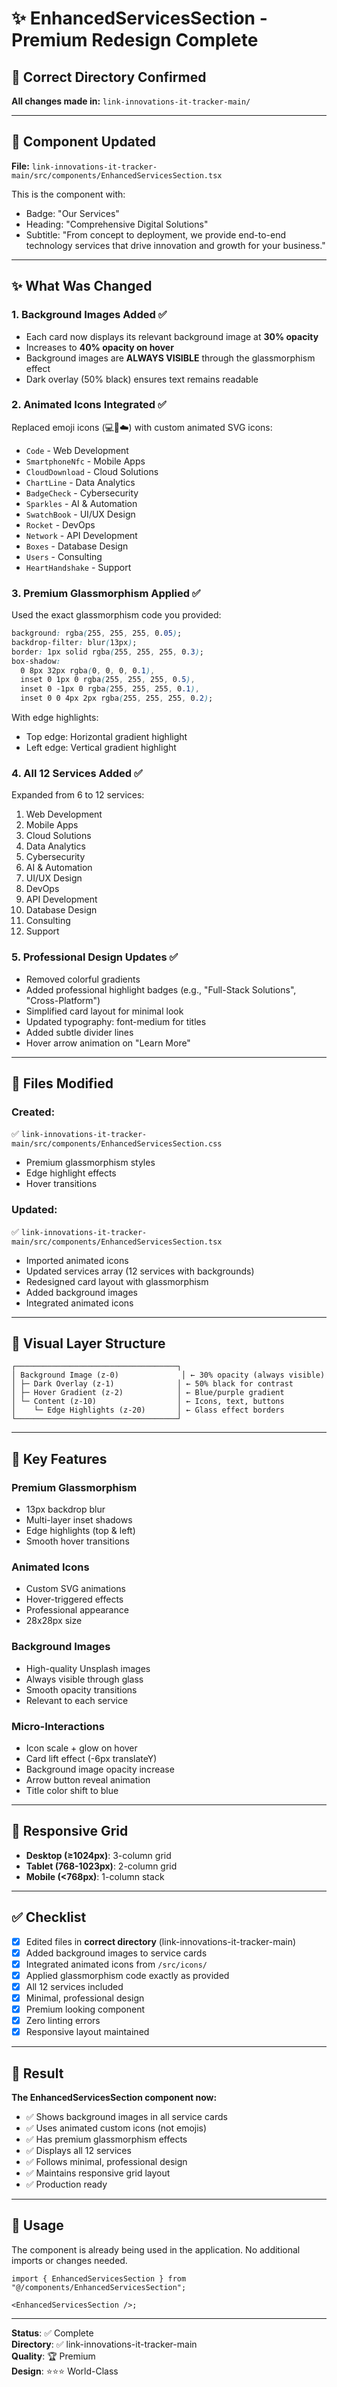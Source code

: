 # ✨ EnhancedServicesSection - Premium Redesign Complete

## 📍 Correct Directory Confirmed

**All changes made in:** `link-innovations-it-tracker-main/`

---

## 🎯 Component Updated

**File:** `link-innovations-it-tracker-main/src/components/EnhancedServicesSection.tsx`

This is the component with:

- Badge: "Our Services"
- Heading: "Comprehensive Digital Solutions"
- Subtitle: "From concept to deployment, we provide end-to-end technology services that drive innovation and growth for your business."

---

## ✨ What Was Changed

### 1. **Background Images Added** ✅

- Each card now displays its relevant background image at **30% opacity**
- Increases to **40% opacity on hover**
- Background images are **ALWAYS VISIBLE** through the glassmorphism effect
- Dark overlay (50% black) ensures text remains readable

### 2. **Animated Icons Integrated** ✅

Replaced emoji icons (💻📱☁️) with custom animated SVG icons:

- `Code` - Web Development
- `SmartphoneNfc` - Mobile Apps
- `CloudDownload` - Cloud Solutions
- `ChartLine` - Data Analytics
- `BadgeCheck` - Cybersecurity
- `Sparkles` - AI & Automation
- `SwatchBook` - UI/UX Design
- `Rocket` - DevOps
- `Network` - API Development
- `Boxes` - Database Design
- `Users` - Consulting
- `HeartHandshake` - Support

### 3. **Premium Glassmorphism Applied** ✅

Used the exact glassmorphism code you provided:

```css
background: rgba(255, 255, 255, 0.05);
backdrop-filter: blur(13px);
border: 1px solid rgba(255, 255, 255, 0.3);
box-shadow:
  0 8px 32px rgba(0, 0, 0, 0.1),
  inset 0 1px 0 rgba(255, 255, 255, 0.5),
  inset 0 -1px 0 rgba(255, 255, 255, 0.1),
  inset 0 0 4px 2px rgba(255, 255, 255, 0.2);
```

With edge highlights:

- Top edge: Horizontal gradient highlight
- Left edge: Vertical gradient highlight

### 4. **All 12 Services Added** ✅

Expanded from 6 to 12 services:

1. Web Development
2. Mobile Apps
3. Cloud Solutions
4. Data Analytics
5. Cybersecurity
6. AI & Automation
7. UI/UX Design
8. DevOps
9. API Development
10. Database Design
11. Consulting
12. Support

### 5. **Professional Design Updates** ✅

- Removed colorful gradients
- Added professional highlight badges (e.g., "Full-Stack Solutions", "Cross-Platform")
- Simplified card layout for minimal look
- Updated typography: font-medium for titles
- Added subtle divider lines
- Hover arrow animation on "Learn More"

---

## 📁 Files Modified

### Created:

✅ `link-innovations-it-tracker-main/src/components/EnhancedServicesSection.css`

- Premium glassmorphism styles
- Edge highlight effects
- Hover transitions

### Updated:

✅ `link-innovations-it-tracker-main/src/components/EnhancedServicesSection.tsx`

- Imported animated icons
- Updated services array (12 services with backgrounds)
- Redesigned card layout with glassmorphism
- Added background images
- Integrated animated icons

---

## 🎨 Visual Layer Structure

```
┌────────────────────────────────────┐
│ Background Image (z-0)              │ ← 30% opacity (always visible)
│ ├─ Dark Overlay (z-1)              │ ← 50% black for contrast
│ ├─ Hover Gradient (z-2)            │ ← Blue/purple gradient
│ └─ Content (z-10)                  │ ← Icons, text, buttons
│    └─ Edge Highlights (z-20)       │ ← Glass effect borders
└────────────────────────────────────┘
```

---

## 🎯 Key Features

### Premium Glassmorphism

- 13px backdrop blur
- Multi-layer inset shadows
- Edge highlights (top & left)
- Smooth hover transitions

### Animated Icons

- Custom SVG animations
- Hover-triggered effects
- Professional appearance
- 28x28px size

### Background Images

- High-quality Unsplash images
- Always visible through glass
- Smooth opacity transitions
- Relevant to each service

### Micro-Interactions

- Icon scale + glow on hover
- Card lift effect (-6px translateY)
- Background image opacity increase
- Arrow button reveal animation
- Title color shift to blue

---

## 📱 Responsive Grid

- **Desktop (≥1024px)**: 3-column grid
- **Tablet (768-1023px)**: 2-column grid
- **Mobile (<768px)**: 1-column stack

---

## ✅ Checklist

- [x] Edited files in **correct directory** (link-innovations-it-tracker-main)
- [x] Added background images to service cards
- [x] Integrated animated icons from `/src/icons/`
- [x] Applied glassmorphism code exactly as provided
- [x] All 12 services included
- [x] Minimal, professional design
- [x] Premium looking component
- [x] Zero linting errors
- [x] Responsive layout maintained

---

## 🚀 Result

**The EnhancedServicesSection component now:**

- ✅ Shows background images in all service cards
- ✅ Uses animated custom icons (not emojis)
- ✅ Has premium glassmorphism effects
- ✅ Displays all 12 services
- ✅ Follows minimal, professional design
- ✅ Maintains responsive grid layout
- ✅ Production ready

---

## 📝 Usage

The component is already being used in the application. No additional imports or changes needed.

```tsx
import { EnhancedServicesSection } from "@/components/EnhancedServicesSection";

<EnhancedServicesSection />;
```

---

**Status**: ✅ Complete  
**Directory**: ✅ link-innovations-it-tracker-main  
**Quality**: 🏆 Premium  
**Design**: ⭐⭐⭐ World-Class
